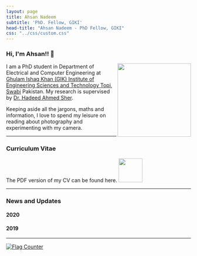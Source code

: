```yaml
---
layout: page
title: Ahsan Nadeem
subtitle: 'PhD. Fellow, GIKI'
head-title: "Ahsan Nadeem - PhD Fellow, GIKI"
css: "../css/custom.css"
---
```


### Hi, I'm Ahsan!! 👋

<img align="right" src="../img/aarif.png" height="200px">

I am a PhD student in Department of Electrical and Computer Engineering at [Ghulam Ishaq Khan (GIK) Institute of Engineering Sciences and Technology Topi, Swabi](https://www.giki.edu.pk/) Pakistan. My research is supervised by  [Dr. Hadeed Ahmed Sher](https://www.giki.edu.pk/Faculty/Dr-Hadeed-Ahmed-Sher-Senior-Member-IEEE).


Keeping aside all the jargons, maths and information, I love to spend my leisure on reading about photography and experimenting with my camera.
 
 ----

### Curriculum Vitae
The PDF version of my CV can be found here.
[<img src="../img/cvicon.jpg" height="65px">](https://ahsannadeem8.github.io/ahsan/books/Arif-CV.pdf)

 ----
### News and Updates

#### 2020

#### 2019

----
<a href="https://info.flagcounter.com/2S2r"><img src="https://s04.flagcounter.com/count/2S2r/bg_FFFFFF/txt_000000/border_CCCCCC/columns_8/maxflags_40/viewers_0/labels_1/pageviews_1/flags_0/percent_0/" alt="Flag Counter" border="0"></a>
